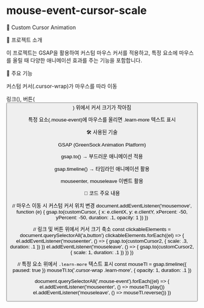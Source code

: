# mouse-event-cursor-scale
🎨 Custom Cursor Animation

📌 프로젝트 소개

이 프로젝트는 GSAP을 활용하여 커스텀 마우스 커서를 적용하고, 특정 요소에 마우스를 올릴 때 다양한 애니메이션 효과를 주는 기능을 포함합니다.

🚀 주요 기능

커스텀 커서(.cursor-wrap)가 마우스를 따라 이동

링크(<a>), 버튼(<button>) 위에서 커서 크기가 작아짐

특정 요소(.mouse-event)에 마우스를 올리면 .learn-more 텍스트 표시

🛠️ 사용된 기술

GSAP (GreenSock Animation Platform)

gsap.to() → 부드러운 애니메이션 적용

gsap.timeline() → 타임라인 애니메이션 활용

mouseenter, mouseleave 이벤트 활용

📜 코드 주요 내용

// 마우스 이동 시 커스텀 커서 위치 변경
document.addEventListener('mousemove', function (e) {
    gsap.to(customCursor, {
        x: e.clientX,
        y: e.clientY,
        xPercent: -50,
        yPercent: -50,
        duration: .1,
        opacity: 1
    })
})

// 링크 및 버튼 위에서 커서 크기 축소
const clickableElements = document.querySelectorAll('a,button')
clickableElements.forEach((el) => {
    el.addEventListener('mouseenter', () => {
        gsap.to(customCursor2, { scale: .3, duration: .1 })
    })
    el.addEventListener('mouseleave', () => {
        gsap.to(customCursor2, { scale: 1, duration: .1 })
    })
})

// 특정 요소 위에서 `.learn-more` 텍스트 표시
const mouseTl = gsap.timeline({ paused: true })
mouseTl.to('.cursor-wrap .learn-more', { opacity: 1, duration: .1 })

document.querySelectorAll('.mouse-event').forEach((el) => {
    el.addEventListener('mouseenter', () => mouseTl.play())
    el.addEventListener('mouseleave', () => mouseTl.reverse())
})

